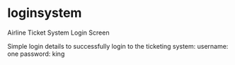 # loginsystem
Airline Ticket System Login Screen

Simple login details to successfully login to the ticketing system:
username: one
password: king
